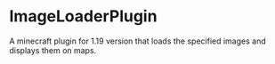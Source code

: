 # ImageLoaderPlugin
A minecraft plugin for 1.19 version that loads the specified images and displays them on maps.
